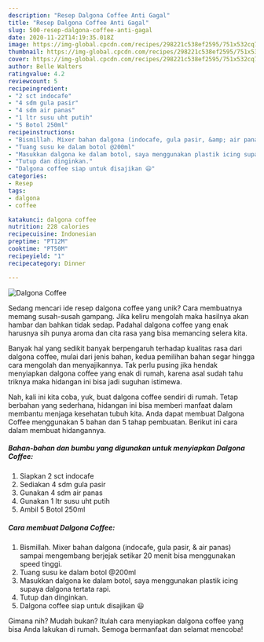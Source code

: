 ```yaml
---
description: "Resep Dalgona Coffee Anti Gagal"
title: "Resep Dalgona Coffee Anti Gagal"
slug: 500-resep-dalgona-coffee-anti-gagal
date: 2020-11-22T14:19:35.018Z
image: https://img-global.cpcdn.com/recipes/298221c538ef2595/751x532cq70/dalgona-coffee-foto-resep-utama.jpg
thumbnail: https://img-global.cpcdn.com/recipes/298221c538ef2595/751x532cq70/dalgona-coffee-foto-resep-utama.jpg
cover: https://img-global.cpcdn.com/recipes/298221c538ef2595/751x532cq70/dalgona-coffee-foto-resep-utama.jpg
author: Belle Walters
ratingvalue: 4.2
reviewcount: 5
recipeingredient:
- "2 sct indocafe"
- "4 sdm gula pasir"
- "4 sdm air panas"
- "1 ltr susu uht putih"
- "5 Botol 250ml"
recipeinstructions:
- "Bismillah. Mixer bahan dalgona (indocafe, gula pasir, &amp; air panas) sampai mengembang berjejak setikar 20 menit bisa menggunakan speed tinggi."
- "Tuang susu ke dalam botol @200ml"
- "Masukkan dalgona ke dalam botol, saya menggunakan plastik icing supaya dalgona tertata rapi."
- "Tutup dan dinginkan."
- "Dalgona coffee siap untuk disajikan 😃"
categories:
- Resep
tags:
- dalgona
- coffee

katakunci: dalgona coffee 
nutrition: 228 calories
recipecuisine: Indonesian
preptime: "PT12M"
cooktime: "PT50M"
recipeyield: "1"
recipecategory: Dinner

---
```



![Dalgona Coffee](https://img-global.cpcdn.com/recipes/298221c538ef2595/751x532cq70/dalgona-coffee-foto-resep-utama.jpg)

Sedang mencari ide resep dalgona coffee yang unik? Cara membuatnya memang susah-susah gampang. Jika keliru mengolah maka hasilnya akan hambar dan bahkan tidak sedap. Padahal dalgona coffee yang enak harusnya sih punya aroma dan cita rasa yang bisa memancing selera kita.



Banyak hal yang sedikit banyak berpengaruh terhadap kualitas rasa dari dalgona coffee, mulai dari jenis bahan, kedua pemilihan bahan segar hingga cara mengolah dan menyajikannya. Tak perlu pusing jika hendak menyiapkan dalgona coffee yang enak di rumah, karena asal sudah tahu triknya maka hidangan ini bisa jadi suguhan istimewa.


Nah, kali ini kita coba, yuk, buat dalgona coffee sendiri di rumah. Tetap berbahan yang sederhana, hidangan ini bisa memberi manfaat dalam membantu menjaga kesehatan tubuh kita. Anda dapat membuat Dalgona Coffee menggunakan 5 bahan dan 5 tahap pembuatan. Berikut ini cara dalam membuat hidangannya.

<!--inarticleads1-->

##### Bahan-bahan dan bumbu yang digunakan untuk menyiapkan Dalgona Coffee:

1. Siapkan 2 sct indocafe
1. Sediakan 4 sdm gula pasir
1. Gunakan 4 sdm air panas
1. Gunakan 1 ltr susu uht putih
1. Ambil 5 Botol 250ml




<!--inarticleads2-->

##### Cara membuat Dalgona Coffee:

1. Bismillah. Mixer bahan dalgona (indocafe, gula pasir, &amp; air panas) sampai mengembang berjejak setikar 20 menit bisa menggunakan speed tinggi.
1. Tuang susu ke dalam botol @200ml
1. Masukkan dalgona ke dalam botol, saya menggunakan plastik icing supaya dalgona tertata rapi.
1. Tutup dan dinginkan.
1. Dalgona coffee siap untuk disajikan 😃




Gimana nih? Mudah bukan? Itulah cara menyiapkan dalgona coffee yang bisa Anda lakukan di rumah. Semoga bermanfaat dan selamat mencoba!
